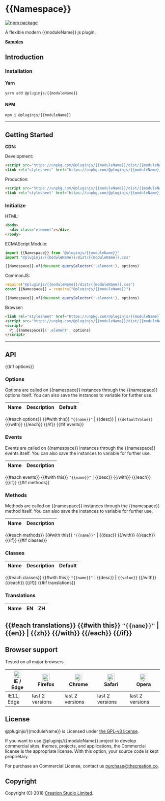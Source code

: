 # {{Namespace}}

[![npm package](https://img.shields.io/npm/v/@pluginjs/{{moduleName}}.svg)](https://www.npmjs.com/package/@pluginjs/{{moduleName}})

A flexible modern {{moduleName}} js plugin.

**[Samples](https://codesandbox.io/s/github/pluginjs/pluginjs/tree/master/modules/{{namespace}}/samples)**

## Introduction

### Installation

#### Yarn

```javascript
yarn add @pluginjs/{{moduleName}}
```

#### NPM

```javascript
npm i @pluginjs/{{moduleName}}
```

---

## Getting Started

**CDN:**

Development:

```html
<script src="https://unpkg.com/@pluginjs/{{moduleName}}/dist/{{moduleName}}.js"></script>
<link rel="stylesheet" href="https://unpkg.com/@pluginjs/{{moduleName}}/dist/{{moduleName}}.css">
```

Production:

```html
<script src="https://unpkg.com/@pluginjs/{{moduleName}}/dist/{{moduleName}}.min.js"></script>
<link rel="stylesheet" href="https://unpkg.com/@pluginjs/{{moduleName}}/dist/{{moduleName}}.min.css">
```

### Initialize

HTML:

```html
<body>
  <div class="element"></div>
</body>
```

ECMAScript Module:

```javascript
import {{Namespace}} from "@pluginjs/{{moduleName}}"
import "@pluginjs/{{moduleName}}/dist/{{moduleName}}.css"

{{Namespace}}.of(document.querySelector('.element'), options)
```

CommonJS:

```javascript
require("@pluginjs/{{moduleName}}/dist/{{moduleName}}.css")
const {{Namespace}} = require("@pluginjs/{{moduleName}}")

{{Namespace}}.of(document.querySelector('.element'), options)
```

Browser:

```html
<link rel="stylesheet" href="https://unpkg.com/@pluginjs/{{moduleName}}/dist/{{moduleName}}.css">
<script src="https://unpkg.com/@pluginjs/{{moduleName}}/dist/{{moduleName}}.js"></script>
<script>
  Pj.{{namespace}}('.element', options)
</script>
```

---

## API

{{#if options}}
### Options

Options are called on {{namespace}} instances through the {{namespace}} options itself.
You can also save the instances to variable for further use.

Name | Description | Default
-----|--------------|-----
{{#each options}}
{{#with this}}
`"{{name}}"` | {{desc}} | `{{defaultValue}}`
{{/with}}
{{/each}}
{{/if}}
{{#if events}}

### Events

Events are called on {{namespace}} instances through the {{namespace}} events itself.
You can also save the instances to variable for further use.

Name | Description
-----|-----
{{#each events}}
{{#with this}}
`"{{name}}"` | {{desc}}
{{/with}}
{{/each}}
{{/if}}
{{#if methods}}

### Methods

Methods are called on {{namespace}} instances through the {{namespace}} method itself.
You can also save the instances to variable for further use.

Name | Description
-----|-----
{{#each methods}}
{{#with this}}
`"{{name}}"` | {{desc}}
{{/with}}
{{/each}}
{{/if}}
{{#if classes}}

### Classes

Name | Description | Default
-----|------|------
{{#each classes}}
{{#with this}}
`"{{name}}"` | {{desc}} | `{{value}}`
{{/with}}
{{/each}}
{{/if}}
{{#if translations}}

### Translations

Name | EN | ZH
-----|------|-------
{{#each translations}}
{{#with this}}
`"{{name}}"` | {{en}} | {{zh}}
{{/with}}
{{/each}}
{{/if}}
---

## Browser support

Tested on all major browsers.

| [<img src="https://raw.githubusercontent.com/alrra/browser-logos/master/src/edge/edge_48x48.png" alt="IE / Edge" width="24px" height="24px" />](http://godban.github.io/browsers-support-badges/)</br>IE / Edge | [<img src="https://raw.githubusercontent.com/alrra/browser-logos/master/src/firefox/firefox_48x48.png" alt="Firefox" width="24px" height="24px" />](http://godban.github.io/browsers-support-badges/)</br>Firefox | [<img src="https://raw.githubusercontent.com/alrra/browser-logos/master/src/chrome/chrome_48x48.png" alt="Chrome" width="24px" height="24px" />](http://godban.github.io/browsers-support-badges/)</br>Chrome | [<img src="https://raw.githubusercontent.com/alrra/browser-logos/master/src/safari/safari_48x48.png" alt="Safari" width="24px" height="24px" />](http://godban.github.io/browsers-support-badges/)</br>Safari | [<img src="https://raw.githubusercontent.com/alrra/browser-logos/master/src/opera/opera_48x48.png" alt="Opera" width="24px" height="24px" />](http://godban.github.io/browsers-support-badges/)</br>Opera |
| --------- | --------- | --------- | --------- | --------- |
| IE11, Edge| last 2 versions| last 2 versions| last 2 versions| last 2 versions|

## License

@pluginjs/{{moduleName}} is Licensed under [the GPL-v3 license](LICENSE).

If you want to use @pluginjs/{{moduleName}} project to develop commercial sites, themes, projects, and applications, the Commercial license is the appropriate license. With this option, your source code is kept proprietary.

For purchase an Commercial License, contact us purchase@thecreation.co.

## Copyright

Copyright (C) 2018 [Creation Studio Limited](creationstudio.com).